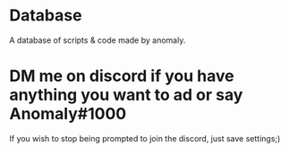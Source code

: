 # Database
A database of scripts &amp; code made by anomaly.

# DM me on discord if you have anything you want to ad or say Anomaly#1000
If you wish to stop being prompted to join the discord, just save settings;)
